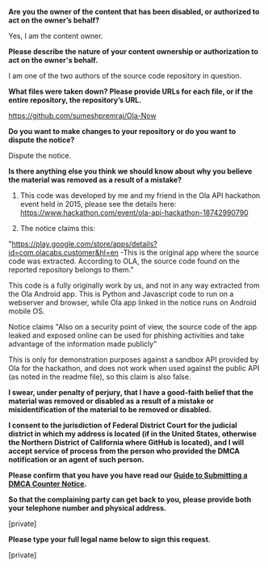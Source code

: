 **Are you the owner of the content that has been disabled, or authorized to act on the owner’s behalf?**

Yes, I am the content owner.

**Please describe the nature of your content ownership or authorization to act on the owner's behalf.**

I am one of the two authors of the source code repository in question.

**What files were taken down? Please provide URLs for each file, or if the entire repository, the repository’s URL.**

https://github.com/sumeshpremraj/Ola-Now

**Do you want to make changes to your repository or do you want to dispute the notice?**

Dispute the notice.

**Is there anything else you think we should know about why you believe the material was removed as a result of a mistake?**

1) This code was developed by me and my friend in the Ola API hackathon event held in 2015, please see the details here: https://www.hackathon.com/event/ola-api-hackathon-18742990790

2) The notice claims this:

"https://play.google.com/store/apps/details?id=com.olacabs.customer&hl=en
-This is the original app where the source code was extracted. According to OLA, the source code found on the reported repository belongs to them."

This code is a fully originally work by us, and not in any way extracted from the Ola Android app. This is Python and Javascript code to run on a webserver and browser, while Ola app linked in the notice runs on Android mobile OS.

Notice claims "Also on a security point of view, the source code of the app leaked and exposed online can be used for phishing activities and take advantage of the information made publicly"

This is only for demonstration purposes against a sandbox API provided by Ola for the hackathon, and does not work when used against the public API (as noted in the readme file), so this claim is also false.

**I swear, under penalty of perjury, that I have a good-faith belief that the material was removed or disabled as a result of a mistake or misidentification of the material to be removed or disabled.**

**I consent to the jurisdiction of Federal District Court for the judicial district in which my address is located (if in the United States, otherwise the Northern District of California where GitHub is located), and I will accept service of process from the person who provided the DMCA notification or an agent of such person.**

**Please confirm that you have you have read our <a href="https://help.github.com/articles/guide-to-submitting-a-dmca-counter-notice/">Guide to Submitting a DMCA Counter Notice</a>.**

**So that the complaining party can get back to you, please provide both your telephone number and physical address.**

[private]  

**Please type your full legal name below to sign this request.**

[private]  
